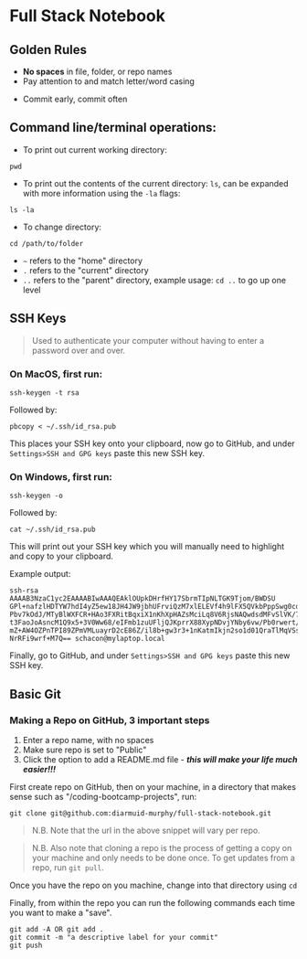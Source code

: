 # Full Stack Notebook

## Golden Rules
* **No spaces** in file, folder, or repo names
* Pay attention to and match letter/word casing 
<!-- * Always `pull` before `push` (when working collaboratively) -->
* Commit early, commit often

## Command line/terminal operations:

* To print out current working directory:
```
pwd
```

* To print out the contents of the current directory: `ls`, can be expanded with more information using the `-la` flags:
```
ls -la
```

* To change directory:
```
cd /path/to/folder
```

* `~` refers to the "home" directory
* `.` refers to the "current" directory
* `..` refers to the "parent" directory, example usage: `cd ..` to go up one level

## SSH Keys

> Used to authenticate your computer without having to enter a password over and over.

### On MacOS, first run:
```
ssh-keygen -t rsa
```

Followed by: 
```
pbcopy < ~/.ssh/id_rsa.pub
```

This places your SSH key onto your clipboard, now go to GitHub, and under `Settings>SSH and GPG keys` paste this new SSH key.

### On Windows, first run:
```
ssh-keygen -o
```

Followed by:
```
cat ~/.ssh/id_rsa.pub
```

This will print out your SSH key which you will manually need to highlight and copy to your clipboard.

Example output: 
```
ssh-rsa AAAAB3NzaC1yc2EAAAABIwAAAQEAklOUpkDHrfHY17SbrmTIpNLTGK9Tjom/BWDSU
GPl+nafzlHDTYW7hdI4yZ5ew18JH4JW9jbhUFrviQzM7xlELEVf4h9lFX5QVkbPppSwg0cda3
Pbv7kOdJ/MTyBlWXFCR+HAo3FXRitBqxiX1nKhXpHAZsMciLq8V6RjsNAQwdsdMFvSlVK/7XA
t3FaoJoAsncM1Q9x5+3V0Ww68/eIFmb1zuUFljQJKprrX88XypNDvjYNby6vw/Pb0rwert/En
mZ+AW4OZPnTPI89ZPmVMLuayrD2cE86Z/il8b+gw3r3+1nKatmIkjn2so1d01QraTlMqVSsbx
NrRFi9wrf+M7Q== schacon@mylaptop.local
```

Finally, go to GitHub, and under `Settings>SSH and GPG keys` paste this new SSH key.

## Basic Git

### Making a Repo on GitHub, 3 important steps
1. Enter a repo name, with no spaces
2. Make sure repo is set to "Public"
3. Click the option to add a README.md file - ***this will make your life much easier!!!***

First create repo on GitHub, then on your machine, in a directory that makes sense such as "/coding-bootcamp-projects", run:
```
git clone git@github.com:diarmuid-murphy/full-stack-notebook.git
``` 

> N.B. Note that the url in the above snippet will vary per repo. 

> N.B. Also note that cloning a repo is the process of getting a copy on your machine and only needs to be done once. To get updates from a repo, run `git pull`.

Once you have the repo on you machine, change into that directory using `cd`

Finally, from within the repo you can run the following commands each time you want to make a "save".

```
git add -A OR git add .
git commit -m "a descriptive label for your commit"
git push
```

<!-- ## Common Errors

* Off by one error eg, `i = 1` vs `i = 0`
* Pluralization/casing eg. `Console.log()` vs `console.log()` or `student` vs `students`
* Wrong/unexpected data types, use `typeof` to confirm data type -->